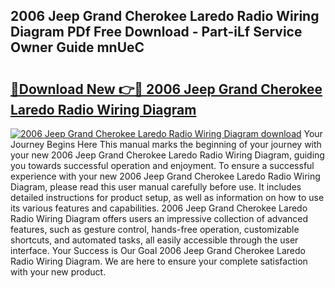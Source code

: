 ## 2006 Jeep Grand Cherokee Laredo Radio Wiring Diagram PDf Free Download - Part-iLf Service Owner Guide mnUeC

# <h2><a href="http://dfij0zt.blite.top/?on=2006+Jeep+Grand+Cherokee+Laredo+Radio+Wiring+Diagram">🔗Download New 👉🔴 2006 Jeep Grand Cherokee Laredo Radio Wiring Diagram</a></h2>

[![2006 Jeep Grand Cherokee Laredo Radio Wiring Diagram download](https://i.imgur.com/lujVjoI.png)](http://dfij0zt.blite.top/?on=2006+Jeep+Grand+Cherokee+Laredo+Radio+Wiring+Diagram)
Your Journey Begins Here This manual marks the beginning of your journey with your new 2006 Jeep Grand Cherokee Laredo Radio Wiring Diagram, guiding you towards successful operation and enjoyment. To ensure a successful experience with your new 2006 Jeep Grand Cherokee Laredo Radio Wiring Diagram, please read this user manual carefully before use. It includes detailed instructions for product setup, as well as information on how to use its various features and capabilities. 2006 Jeep Grand Cherokee Laredo Radio Wiring Diagram offers users an impressive collection of advanced features, such as gesture control, hands-free operation, customizable shortcuts, and automated tasks, all easily accessible through the user interface. Your Success is Our Goal 2006 Jeep Grand Cherokee Laredo Radio Wiring Diagram. We are here to ensure your complete satisfaction with your new product.
